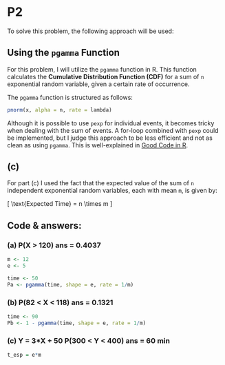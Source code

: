 # P2

To solve this problem, the following approach will be used:

## Using the `pgamma` Function

For this problem, I will utilize the `pgamma` function in R. This function calculates the **Cumulative Distribution Function (CDF)** for a sum of `n` exponential random variable, given a certain rate of occurrence.

The `pgamma` function is structured as follows:

```R
pnorm(x, alpha = n, rate = lambda)
```

Although it is possible to use `pexp` for individual events, it becomes tricky when dealing with the sum of events. A for-loop combined with `pexp` could be implemented, but I judge this approach to be less efficient and not as clean as using `pgamma`. This is well-explained in [Good Code in R](https://snoweye.github.io/R_note/inc_menu/code.html).

## (c) 

For part (c) I used the fact that the expected value of the sum of `n` independent exponential random variables, each with mean `m`, is given by:

\[ \text{Expected Time} = n \times m \] 

## Code & answers:

### (a) P(X > 120) ans = 0.4037
```R
m <- 12
e <- 5

time <- 50
Pa <- pgamma(time, shape = e, rate = 1/m)
```

### (b) P(82 < X < 118) ans = 0.1321
```R
time <- 90
Pb <- 1 - pgamma(time, shape = e, rate = 1/m)
```

### (c) Y = 3*X + 50 P(300 < Y < 400) ans = 60 min
```R
t_esp = e*m
```
